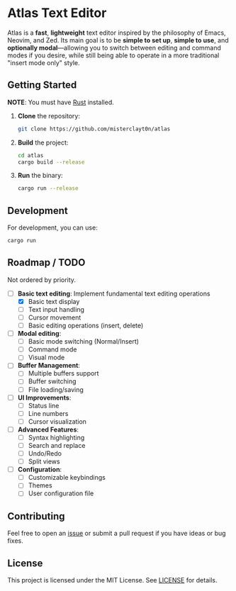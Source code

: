 # Atlas Text Editor

Atlas is a **fast**, **lightweight** text editor inspired by the philosophy of Emacs, Neovim, and Zed. Its main goal is to be **simple to set up**, **simple to use**, and **optionally modal**—allowing you to switch between editing and command modes if you desire, while still being able to operate in a more traditional "insert mode only" style.

## Getting Started
**NOTE**: You must have [Rust](https://www.rust-lang.org/tools/install) installed.

1. **Clone** the repository:
   ```bash
   git clone https://github.com/misterclayt0n/atlas
   ```
2. **Build** the project:
   ```bash
   cd atlas
   cargo build --release
   ```
3. **Run** the binary:
   ```bash
   cargo run --release
   ```

## Development
For development, you can use:
```bash
cargo run
```

## Roadmap / TODO

Not ordered by priority.

- [ ] **Basic text editing**: Implement fundamental text editing operations
  - [x] Basic text display
  - [ ] Text input handling
  - [ ] Cursor movement
  - [ ] Basic editing operations (insert, delete)
- [ ] **Modal editing**:
  - [ ] Basic mode switching (Normal/Insert)
  - [ ] Command mode
  - [ ] Visual mode
- [ ] **Buffer Management**:
  - [ ] Multiple buffers support
  - [ ] Buffer switching
  - [ ] File loading/saving
- [ ] **UI Improvements**:
  - [ ] Status line
  - [ ] Line numbers
  - [ ] Cursor visualization
- [ ] **Advanced Features**:
  - [ ] Syntax highlighting
  - [ ] Search and replace
  - [ ] Undo/Redo
  - [ ] Split views
- [ ] **Configuration**:
  - [ ] Customizable keybindings
  - [ ] Themes
  - [ ] User configuration file

## Contributing

Feel free to open an [issue](https://github.com/misterclayt0n/atlas/issues) or submit a pull request if you have ideas or bug fixes.

## License

This project is licensed under the MIT License. See [LICENSE](LICENSE) for details.
